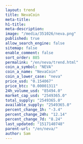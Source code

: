 ```yaml
---
layout: trend
title: NevaCoin
meta-title: 
h1-title: 
meta-description: 
image: "/media/351026/neva.png"
published: true
allow_search_engine: false
sitemap: false
enable_comment: false
sort_order: 885
permalink: "/en/neva/trend.html"
coin_a_symbol: "NEVA"
coin_a_name: "NevaCoin"
coin_a_lower_case: "neva"
price_usd: "0.154067"
price_btc: "0.00001311"
24h_volume_usd: "85494.0"
market_cap_usd: "2549365.0"
total_supply: "2549365.0"
available_supply: "2549365.0"
percent_change_1h: "-3.4"
percent_change_24h: "12.14"
percent_change_7d: "8.24"
last_updated: "1517140748"
parent-url: "/en/neva/"
author: Sam
---
```


